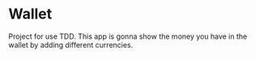 # Wallet
Project for use TDD.
This app is gonna show the money you have in the wallet by adding different currencies. 
